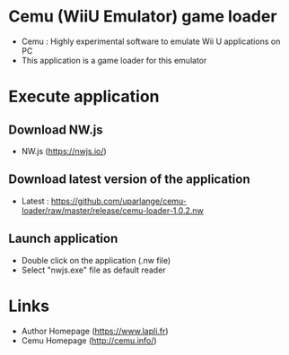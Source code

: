 # Cemu (WiiU Emulator) game loader #
* Cemu : Highly experimental software to emulate Wii U applications on PC
* This application is a game loader for this emulator

# Execute application #

## Download NW.js ##
* NW.js (https://nwjs.io/)

## Download latest version of the application ##
* Latest : https://github.com/uparlange/cemu-loader/raw/master/release/cemu-loader-1.0.2.nw

## Launch application ##
* Double click on the application (.nw file)
* Select "nwjs.exe" file as default reader

# Links #
* Author Homepage (https://www.lapli.fr)
* Cemu Homepage (http://cemu.info/)